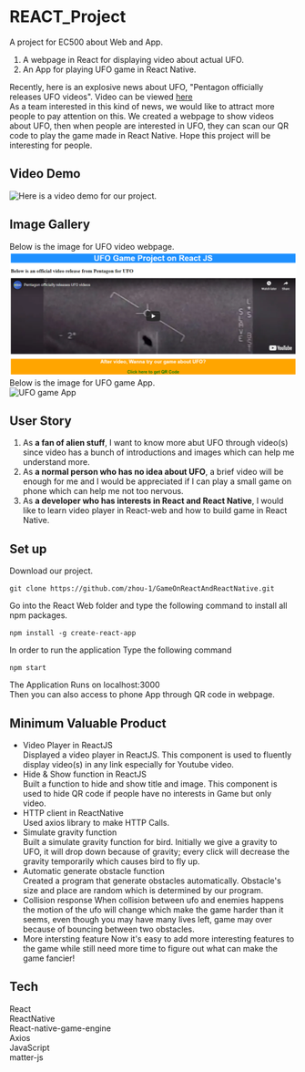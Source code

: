 # REACT_Project
A project for EC500 about Web and App.          
1. A webpage in React for displaying video about actual UFO.       
2. An App for playing UFO game in React Native.       
    
Recently, here is an explosive news about UFO, "Pentagon officially releases UFO videos". Video can be viewed [here](https://www.youtube.com/watch?v=mW9g_gx2BqM)      
As a team interested in this kind of news, we would like to attract more people to pay attention on this. We created a webpage to show videos about UFO, then when people are interested in UFO, they can scan our QR code to play the game made in React Native. Hope this project will be interesting for people.     

## Video Demo    
![Here]() is a video demo for our project.     

## Image Gallery    
Below is the image for UFO video webpage.     
![videp_web](imgs/image-web.PNG)    
Below is the image for UFO game App.      
![UFO game App]()     

## User Story     
1. As **a fan of alien stuff**, I want to know more abut UFO through video(s) since video has a bunch of introductions and images which can help me understand more.    
2. As **a normal person who has no idea about UFO**, a brief video will be enough for me and I would be appreciated if I can play a small game on phone which can help me not too nervous.     
3. As **a developer who has interests in React and React Native**, I would like to learn video player in React-web and how to build game in React Native.    

## Set up     
Download our project.    
```
git clone https://github.com/zhou-1/GameOnReactAndReactNative.git
```
Go into the React Web folder and type the following command to install all npm packages.    
```
npm install -g create-react-app
```
In order to run the application Type the following command    
```
npm start
```
The Application Runs on localhost:3000      
Then you can also access to phone App through QR code in webpage.     


## Minimum Valuable Product    
- Video Player in ReactJS     
Displayed a video player in ReactJS. This component is used to fluently display video(s) in any link especially for Youtube video.     
- Hide & Show function in ReactJS     
Built a function to hide and show title and image. This component is used to hide QR code if people have no interests in Game but only video.    
- HTTP client in ReactNative     
Used axios library to make HTTP Calls.           
- Simulate gravity function    
Built a simulate gravity function for bird. Initially we give a gravity to UFO, it will drop down because of gravity; every click will decrease the gravity temporarily which causes bird to fly up.       
- Automatic generate obstacle function    
Created a program that generate obstacles automatically. Obstacle's size and place are random which is determined by our program.       
- Collision response
When collision between ufo and enemies happens the motion of the ufo will change which make the game harder than it seems, even though you may have many lives left, game may over because of bouncing between two obstacles.
- More intersting feature
Now it's easy to add more interesting features to the game while still need more time to figure out what can make the game fancier!


## Tech     
React    
ReactNative  
React-native-game-engine   
Axios   
JavaScript     
matter-js   
  
  

